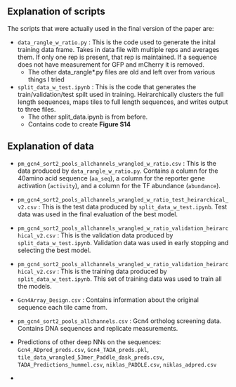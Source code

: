 ## Explanation of scripts

The scripts that were actually used in the final version of the paper are: 

- `data_rangle_w_ratio.py` : This is the code used to generate the inital training data frame. Takes in data file with multiple reps and averages them. If only one rep is present, that rep is maintained. If a sequence does not have measurement for GFP and mCherry it is removed.
  - The other data_rangle*.py files are old and left over from various things I tried
- `split_data_w_test.ipynb` : This is the code that generates the train/validation/test spilt used in training. Heirarchically clusters the full length sequences, maps tiles to full length sequences, and writes output to three files.
  - The other split_data.ipynb is from before.
  - Contains code to create **Figure S14**

  
## Explanation of data
- `pm_gcn4_sort2_pools_allchannels_wrangled_w_ratio.csv` : This is the data produced by `data_rangle_w_ratio.py`. Contains a column for the 40amino acid sequence (`aa_seq`), a column for the reporter gene activation (`activity`), and a column for the TF abundance (`abundance`).
- `pm_gcn4_sort2_pools_allchannels_wrangled_w_ratio_test_heirarchical_v2.csv` : This is the test data produced by `split_data_w_test.ipynb`. Test data was used in the final evaluation of the best model.  
- `pm_gcn4_sort2_pools_allchannels_wrangled_w_ratio_validation_heirarchical_v2.csv` : This is the validation data produced by `split_data_w_test.ipynb`. Validation data was used in early stopping and selecting the best model. 
- `pm_gcn4_sort2_pools_allchannels_wrangled_w_ratio_validation_heirarchical_v2.csv` : This is the training data produced by `split_data_w_test.ipynb`. This set of training data was used to train all the models.
- `Gcn4Array_Design.csv` : Contains information about the original sequence each tile came from.
- `pm_gcn4_sort2_pools_allchannels.csv` : Gcn4 ortholog screening data. Contains DNA sequences and replicate measurements.

- Predictions of other deep NNs on the sequences: `Gcn4_ADpred_preds.csv`, `Gcn4_TADA_preds.pkl`, `tile_data_wrangled_53mer_Paddle_dask_preds.csv`, `TADA_Predictions_hummel.csv`, `niklas_PADDLE.csv`, `niklas_adpred.csv`
-   
